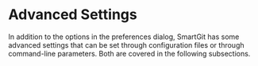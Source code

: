 # Advanced Settings


In addition to the options in the preferences dialog, SmartGit has some
advanced settings that can be set through configuration files or through
command-line parameters. Both are covered in the following subsections.

